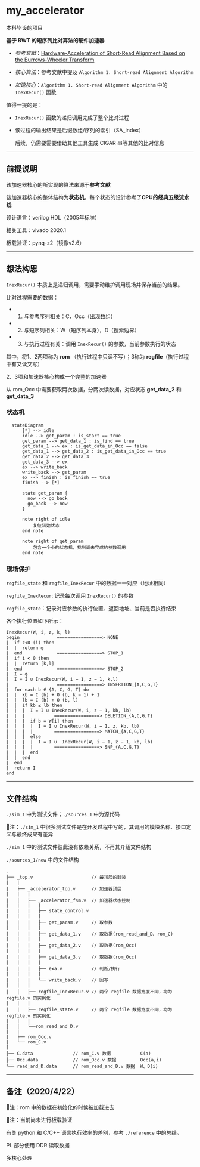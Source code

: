 # my_accelerator

本科毕设的项目

**基于 BWT 的短序列比对算法的硬件加速器**

- *参考文献*：[Hardware-Acceleration of Short-Read Alignment Based on the Burrows-Wheeler Transform](./reference/Hardware-Acceleration%20of%20Short-Read%20Alignment.pdf)

- *核心算法*：参考文献中提及 `Algorithm 1. Short-read Alignment Algorithm` 

- *加速核心*：`Algorithm 1. Short-read Alignment Algorithm` 中的 `InexRecur()` 函数

值得一提的是：

- `InexRecur()` 函数的递归调用完成了整个比对过程
  
- 该过程的输出结果是后缀数组/序列的索引（SA_index）
  
  后续，仍需要需要借助其他工具生成 CIGAR 串等其他的比对信息

---

## 前提说明

该加速器核心的所实现的算法来源于**参考文献**

该加速器核心的整体结构为**状态机**，每个状态的设计参考了**CPU的经典五级流水线**

设计语言：verilog HDL（2005年标准）

相关工具：vivado 2020.1

板载验证：pynq-z2（镜像v2.6）

---

## 想法构思

  `InexRecur()` 本质上是递归调用，需要手动维护调用现场并保存当前的结果。
  
  比对过程需要的数据：
  
  - 1. 与参考序列相关：C，Occ（出现数组）
  
  - 2. 与短序列相关：W（短序列本身），D（搜索边界）

  - 3. 与执行过程有关：调用 `InexRecur()` 的参数，当前参数执行的状态

  其中，将1、2两项称为 **rom** （执行过程中只读不写）；3称为 **regfile**（执行过程中有又读又写）

  2、3项和加速器核心构成一个完整的加速器

  从 rom_Occ 中需要获取两次数据，分两次读数据，对应状态 **get_data_2** 和 **get_data_3**

  ### 状态机
  
  ```mermaid
    stateDiagram
        [*] --> idle 
        idle --> get_param : is_start == true
        get_param --> get_data_1 : is_find == true
        get_data_1 --> ex : is_get_data_in_Occ == false
        get_data_1 --> get_data_2 : is_get_data_in_Occ == true
        get_data_2 --> get_data_3
        get_data_3 --> ex
        ex --> write_back
        write_back --> get_param
        ex --> finish : is_finish == true
        finish --> [*]

        state get_param {
          now --> go_back
          go_back --> now
        }

        note right of idle
            复位初始状态
        end note

        note right of get_param
            包含一个小的状态机，找到尚未完成的参数调用
        end note
  ```

  ### 现场保护

  `regfile_state` 和 `regfile_InexRecur` 中的数据一一对应（地址相同）

  `regfile_InexRecur`: 记录每次调用 `InexRecur()` 的参数

  `regfile_state`：记录对应参数的执行位置、返回地址、当前是否执行结束

  各个执行位置如下所示：

  ```
  InexRecur(W, i, z, k, l)
  begin              =================> NONE
  |  if z<D (i) then
  |  |  return φ
  |  end             =================> STOP_1
  |  if i < 0 then
  |  |  return [k,l]
  |  end             =================> STOP_2
  |  I = φ          
  |  I = I ∪ InexRecur(W, i − 1, z − 1, k,l)
  |                  =================> INSERTION_{A,C,G,T}
  |  for each b ∈ {A, C, G, T} do
  |  |  kb = C (b) + O (b, k − 1) + 1
  |  |  lb = C (b) + O (b, l)
  |  |  if kb ≤ lb then
  |  |  |  I = I ∪ InexRecur(W, i, z − 1, kb, lb)
  |  |  |           =================> DELETION_{A,C,G,T}
  |  |  |  if b = W[i] then
  |  |  |  |  I = I ∪ InexRecur(W, i − 1, z, kb, lb)
  |  |  |  |        =================> MATCH_{A,C,G,T}
  |  |  |  else
  |  |  |  |  I = I ∪  InexRecur(W, i − 1, z − 1, kb, lb)
  |  |  |  |        =================> SNP_{A,C,G,T}
  |  |  |  end
  |  |  end
  |  end
  |  return I
  end
  ```
---

## 文件结构

`./sim_1` 中为测试文件；`./sources_1` 中为源代码

🐖注：`./sim_1` 中很多测试文件是在开发过程中写的，其调用的模块名称、接口定义与最终成果有差异

`./sim_1` 中的测试文件彼此没有依赖关系，不再其介绍文件结构

`./sources_1/new` 中的文件结构

```
.
├── _top.v                      // 最顶层的封装
|   |
|   ├── _accelerator_top.v      // 加速器顶层
|   |   |
|   │   ├── _accelerator_fsm.v  // 加速器状态控制
|   |   |   |
|   |   |   ├── state_control.v  
|   |   |   |
|   |   |   ├── get_param.v     // 取参数
|   |   |   |
|   |   |   ├── get_data_1.v    // 取数据(rom_read_and_D、rom_C)
|   |   |   |
|   |   |   ├── get_data_2.v    // 取数据(rom_Occ)
|   |   |   |
|   |   |   ├── get_data_3.v    // 取数据(rom_Occ)
|   |   |   |
|   |   |   ├── exa.v           // 判断/执行
|   |   |   |
|   |   |   └── write_back.v    // 回写
|   |   |
|   │   ├── regfile_InexRecur.v // 两个 regfile 数据宽度不同，均为 regfile.v 的实例化
|   |   |  
|   |   ├── regfile_state.v     // 两个 regfile 数据宽度不同，均为 regfile.v 的实例化
|   |   |
|   |   └──rom_read_and_D.v    
|   |
|   ├── rom_Occ.v
|   └── rom_C.v          
|
├── C.data               // rom_C.v 数据           C(a)
├── Occ.data             // rom_Occ.v 数据         Occ(a,i)
└── read_and_D.data      // rom_read_and_D.v 数据  W、D(i)

```

---

## 备注（2020/4/22）

🐖注：rom 中的数据在初始化的时候被加载进去

🐖注：当前尚未进行板载验证

有关 python 和 C/C++ 语言执行效率的差别，参考 `./reference` 中的总结。

PL 部分使用 DDR 读取数据

多核心处理
